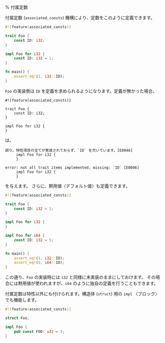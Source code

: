 % 付属定数

付属定数 (`associated_consts`) 機構により、定数をこのように定義できます。

```rust
#![feature(associated_consts)]

trait Foo {
    const ID: i32;
}

impl Foo for i32 {
    const ID: i32 = 1;
}

fn main() {
    assert_eq!(1, i32::ID);
}
```

`Foo` の実装側は `ID` を定義を求められるようになります。定義が無かった場合、

```rust,ignore
#![feature(associated_consts)]

trait Foo {
    const ID: i32;
}

impl Foo for i32 {
}
```

は、

```text
誤り。特性項目の全てが実装されておらず、`ID` を欠いています。[E0046]
     impl Foo for i32 {
     }
```

```text
error: not all trait items implemented, missing: `ID` [E0046]
     impl Foo for i32 {
     }
```

を与えます。
さらに、黙用値〈デフォルト値〉も定義できます。

```rust
#![feature(associated_consts)]

trait Foo {
    const ID: i32 = 1;
}

impl Foo for i32 {
}

impl Foo for i64 {
    const ID: i32 = 5;
}

fn main() {
    assert_eq!(1, i32::ID);
    assert_eq!(5, i64::ID);
}
```

この通り、`Foo` の実装時には `i32` と同様に未実装のままにしておけます。
その場合には黙用値が使われますが、`i64` のように独自の定義を行うこともできます。

付属定数は特性以外にも付けられます。構造体 (`struct`) 用の `impl` 〈ブロック〉でも機能します。

```rust
#![feature(associated_consts)]

struct Foo;

impl Foo {
    pub const FOO: u32 = 3;
}
```
